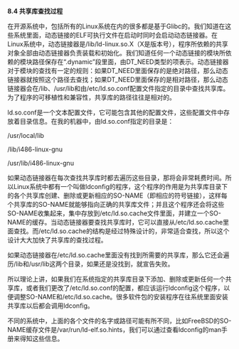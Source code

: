 **8.4 共享库查找过程**

在开源系统中，包括所有的Linux系统在内的很多都是基于Glibc的。我们知道在这些系统里面，动态链接的ELF可执行文件在启动时同时会启动动态链接器。在Linux系统中，动态链接器是/lib/ld-linux.so.X（X是版本号），程序所依赖的共享对象全部由动态链接器负责装载和初始化。我们知道任何一个动态链接的模块所依赖的模块路径保存在“.dynamic”段里面，由DT_NEED类型的项表示。动态链接器对于模块的查找有一定的规则：如果DT_NEED里面保存的是绝对路径，那么动态链接器就按照这个路径去查找；如果DT_NEED里面保存的是相对路径，那么动态链接器会在/lib、/usr/lib和由/etc/ld.so.conf配置文件指定的目录中查找共享库。为了程序的可移植性和兼容性，共享库的路径往往是相对的。

ld.so.conf是一个文本配置文件，它可能包含其他的配置文件，这些配置文件中存放着目录信息。在我的机器中，由ld.so.conf指定的目录是：

/usr/local/lib

/lib/i486-linux-gnu

/usr/lib/i486-linux-gnu

如果动态链接器在每次查找共享库时都去遍历这些目录，那将会非常耗费时间。所以Linux系统中都有一个叫做ldconfig的程序，这个程序的作用是为共享库目录下的各个共享库创建、删除或更新相应的SO-NAME（即相应的符号链接），这样每个共享库的SO-NAME就能够指向正确的共享库文件；并且这个程序还会将这些SO-NAME收集起来，集中存放到/etc/ld.so.cache文件里面，并建立一个SO-NAME的缓存。当动态链接器要查找共享库时，它可以直接从/etc/ld.so.cache里面查找。而/etc/ld.so.cache的结构是经过特殊设计的，非常适合查找，所以这个设计大大加快了共享库的查找过程。

如果动态链接器在/etc/ld.so.cache里面没有找到所需要的共享库，那么它还会遍历/lib和/usr/lib这两个目录，如果还是没找到，就宣告失败。

所以理论上讲，如果我们在系统指定的共享库目录下添加、删除或更新任何一个共享库，或者我们更改了/etc/ld.so.conf的配置，都应该运行ldconfig这个程序，以便调整SO-NAME和/etc/ld.so.cache。很多软件包的安装程序在往系统里面安装共享库以后都会调用ldconfig。

不同的系统中，上面的各个文件的名字或路径可能有所不同，比如FreeBSD的SO-NAME缓存文件是/var/run/ld-elf.so.hints，我们可以通过查看ldconfig的man手册来得知这些信息。